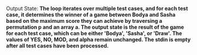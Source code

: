 Output State: **The loop iterates over multiple test cases, and for each test case, it determines the winner of a game between Bodya and Sasha based on the maximum score they can achieve by traversing a permutation p and an array a. The output state is the result of the game for each test case, which can be either 'Bodya', 'Sasha', or 'Draw'. The values of YES, NO, MOD, and alpha remain unchanged. The stdin is empty after all test cases have been processed.**